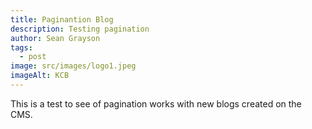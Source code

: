 ```yaml
---
title: Paginantion Blog
description: Testing pagination
author: Sean Grayson
tags:
  - post
image: src/images/logo1.jpeg
imageAlt: KCB
---
```

This is a test to see of pagination works with new blogs created on the CMS.